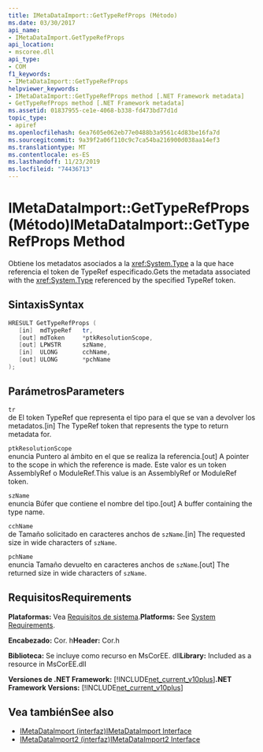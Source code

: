 ```yaml
---
title: IMetaDataImport::GetTypeRefProps (Método)
ms.date: 03/30/2017
api_name:
- IMetaDataImport.GetTypeRefProps
api_location:
- mscoree.dll
api_type:
- COM
f1_keywords:
- IMetaDataImport::GetTypeRefProps
helpviewer_keywords:
- IMetaDataImport::GetTypeRefProps method [.NET Framework metadata]
- GetTypeRefProps method [.NET Framework metadata]
ms.assetid: 01837955-ce1e-4068-b338-fd473bd77d1d
topic_type:
- apiref
ms.openlocfilehash: 6ea7605e062eb77e0488b3a9561c4d83be16fa7d
ms.sourcegitcommit: 9a39f2a06f110c9c7ca54ba216900d038aa14ef3
ms.translationtype: MT
ms.contentlocale: es-ES
ms.lasthandoff: 11/23/2019
ms.locfileid: "74436713"
---
```

# <a name="imetadataimportgettyperefprops-method"></a><span data-ttu-id="fc166-102">IMetaDataImport::GetTypeRefProps (Método)</span><span class="sxs-lookup"><span data-stu-id="fc166-102">IMetaDataImport::GetTypeRefProps Method</span></span>
<span data-ttu-id="fc166-103">Obtiene los metadatos asociados a la <xref:System.Type> a la que hace referencia el token de TypeRef especificado.</span><span class="sxs-lookup"><span data-stu-id="fc166-103">Gets the metadata associated with the <xref:System.Type> referenced by the specified TypeRef token.</span></span>  
  
## <a name="syntax"></a><span data-ttu-id="fc166-104">Sintaxis</span><span class="sxs-lookup"><span data-stu-id="fc166-104">Syntax</span></span>  
  
```cpp  
HRESULT GetTypeRefProps (  
   [in]  mdTypeRef   tr,  
   [out] mdToken     *ptkResolutionScope,  
   [out] LPWSTR      szName,  
   [in]  ULONG       cchName,  
   [out] ULONG       *pchName  
);  
```  
  
## <a name="parameters"></a><span data-ttu-id="fc166-105">Parámetros</span><span class="sxs-lookup"><span data-stu-id="fc166-105">Parameters</span></span>  
 `tr`  
 <span data-ttu-id="fc166-106">de El token TypeRef que representa el tipo para el que se van a devolver los metadatos.</span><span class="sxs-lookup"><span data-stu-id="fc166-106">[in] The TypeRef token that represents the type to return metadata for.</span></span>  
  
 `ptkResolutionScope`  
 <span data-ttu-id="fc166-107">enuncia Puntero al ámbito en el que se realiza la referencia.</span><span class="sxs-lookup"><span data-stu-id="fc166-107">[out] A pointer to the scope in which the reference is made.</span></span> <span data-ttu-id="fc166-108">Este valor es un token AssemblyRef o ModuleRef.</span><span class="sxs-lookup"><span data-stu-id="fc166-108">This value is an AssemblyRef or ModuleRef token.</span></span>  
  
 `szName`  
 <span data-ttu-id="fc166-109">enuncia Búfer que contiene el nombre del tipo.</span><span class="sxs-lookup"><span data-stu-id="fc166-109">[out] A buffer containing the type name.</span></span>  
  
 `cchName`  
 <span data-ttu-id="fc166-110">de Tamaño solicitado en caracteres anchos de `szName`.</span><span class="sxs-lookup"><span data-stu-id="fc166-110">[in] The requested size in wide characters of `szName`.</span></span>  
  
 `pchName`  
 <span data-ttu-id="fc166-111">enuncia Tamaño devuelto en caracteres anchos de `szName`.</span><span class="sxs-lookup"><span data-stu-id="fc166-111">[out] The returned size in wide characters of `szName`.</span></span>  
  
## <a name="requirements"></a><span data-ttu-id="fc166-112">Requisitos</span><span class="sxs-lookup"><span data-stu-id="fc166-112">Requirements</span></span>  
 <span data-ttu-id="fc166-113">**Plataformas:** Vea [Requisitos de sistema](../../../../docs/framework/get-started/system-requirements.md).</span><span class="sxs-lookup"><span data-stu-id="fc166-113">**Platforms:** See [System Requirements](../../../../docs/framework/get-started/system-requirements.md).</span></span>  
  
 <span data-ttu-id="fc166-114">**Encabezado:** Cor. h</span><span class="sxs-lookup"><span data-stu-id="fc166-114">**Header:** Cor.h</span></span>  
  
 <span data-ttu-id="fc166-115">**Biblioteca:** Se incluye como recurso en MsCorEE. dll</span><span class="sxs-lookup"><span data-stu-id="fc166-115">**Library:** Included as a resource in MsCorEE.dll</span></span>  
  
 <span data-ttu-id="fc166-116">**Versiones de .NET Framework:** [!INCLUDE[net_current_v10plus](../../../../includes/net-current-v10plus-md.md)]</span><span class="sxs-lookup"><span data-stu-id="fc166-116">**.NET Framework Versions:** [!INCLUDE[net_current_v10plus](../../../../includes/net-current-v10plus-md.md)]</span></span>  
  
## <a name="see-also"></a><span data-ttu-id="fc166-117">Vea también</span><span class="sxs-lookup"><span data-stu-id="fc166-117">See also</span></span>

- [<span data-ttu-id="fc166-118">IMetaDataImport (interfaz)</span><span class="sxs-lookup"><span data-stu-id="fc166-118">IMetaDataImport Interface</span></span>](../../../../docs/framework/unmanaged-api/metadata/imetadataimport-interface.md)
- [<span data-ttu-id="fc166-119">IMetaDataImport2 (interfaz)</span><span class="sxs-lookup"><span data-stu-id="fc166-119">IMetaDataImport2 Interface</span></span>](../../../../docs/framework/unmanaged-api/metadata/imetadataimport2-interface.md)
